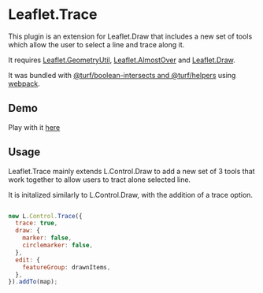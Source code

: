 # Leaflet.Trace

This plugin is an extension for Leaflet.Draw that includes a new set of tools which allow the user to select a line and trace along it.

It requires [Leaflet.GeometryUtil](https://github.com/makinacorpus/Leaflet.GeometryUtil/), [Leaflet.AlmostOver](https://github.com/makinacorpus/Leaflet.AlmostOver) and [Leaflet.Draw](https://github.com/Leaflet/Leaflet.draw).

It was bundled with [@turf/boolean-intersects and @turf/helpers](https://github.com/Turfjs/turf) using [webpack](https://webpack.js.org/).

## Demo
Play with it [here](https://agilvarry.github.io/Leaflet.trace/)
## Usage

Leaflet.Trace mainly extends L.Control.Draw to add a new set of 3 tools that work together to allow users to tract alone selected line. 

It is initalized similarly to L.Control.Draw, with the addition of a trace option.

```javascript

new L.Control.Trace({
  trace: true,
  draw: {
    marker: false,
    circlemarker: false,
  },
  edit: {
    featureGroup: drawnItems,
  },
}).addTo(map);

```

